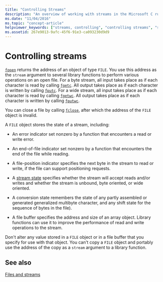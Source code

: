 ```yaml
---
title: "Controlling Streams"
description: "An overview of working with streams in the Microsoft C runtime library."
ms.date: "11/04/2016"
ms.topic: "concept-article"
helpviewer_keywords: ["streams, controlling", "controlling streams", "streams"]
ms.assetid: 267e9013-9afc-45f6-91e3-ca093230d9d9
---
```

# Controlling streams

[`fopen`](./reference/fopen-wfopen.md) returns the address of an object of type `FILE`. You use this address as the `stream` argument to several library functions to perform various operations on an open file. For a byte stream, all input takes place as if each character is read by calling [`fgetc`](./reference/fgetc-fgetwc.md). All output takes place as if each character is written by calling [`fputc`](./reference/fputc-fputwc.md). For a wide stream, all input takes place as if each character is read by calling [`fgetwc`](./reference/fgetc-fgetwc.md). All output takes place as if each character is written by calling [`fputwc`](./reference/fputc-fputwc.md).

You can close a file by calling [`fclose`](./reference/fclose-fcloseall.md), after which the address of the `FILE` object is invalid.

A `FILE` object stores the state of a stream, including:

- An error indicator set nonzero by a function that encounters a read or write error.

- An end-of-file indicator set nonzero by a function that encounters the end of the file while reading.

- A file-position indicator specifies the next byte in the stream to read or write, if the file can support positioning requests.

- A [stream state](./stream-states.md) specifies whether the stream will accept reads and/or writes and whether the stream is unbound, byte oriented, or wide oriented.

- A conversion state remembers the state of any partly assembled or generated generalized multibyte character, and any shift state for the sequence of bytes in the file).

- A file buffer specifies the address and size of an array object. Library functions can use it to improve the performance of read and write operations to the stream.

Don't alter any value stored in a `FILE` object or in a file buffer that you specify for use with that object. You can't copy a `FILE` object and portably use the address of the copy as a `stream` argument to a library function.

## See also

[Files and streams](./files-and-streams.md)
